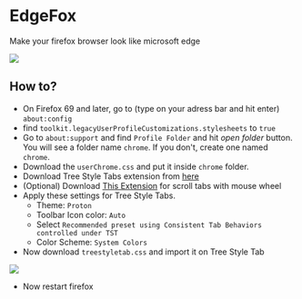 # EdgeFox
Make your firefox browser look like microsoft edge

![](https://i.imgur.com/dF9KYMR.png)

## How to?
* On Firefox 69 and later, go to (type on your adress bar and hit enter) `about:config`
* find `toolkit.legacyUserProfileCustomizations.stylesheets` to `true`
* Go to `about:support` and find `Profile Folder` and hit *open folder* button. You will see a folder name `chrome`. If you don't, create one named `chrome`.
* Download the `userChrome.css` and put it inside `chrome` folder.
* Download Tree Style Tabs extension from [here](https://addons.mozilla.org/en-US/firefox/addon/tree-style-tab/) 
* (Optional) Download [This Extension](https://addons.mozilla.org/en-US/firefox/addon/tree-style-tab-mouse-wheel/) for scroll tabs with mouse wheel
* Apply these settings for Tree Style Tabs.
	* Theme: `Proton`
	* Toolbar Icon color: `Auto`
	* Select `Recommended preset using Consistent Tab Behaviors controlled under TST`
	* Color Scheme: `System Colors`
* Now download `treestyletab.css` and import it on Tree Style Tab

![](https://i.imgur.com/f7t5orX.png)

* Now restart firefox
